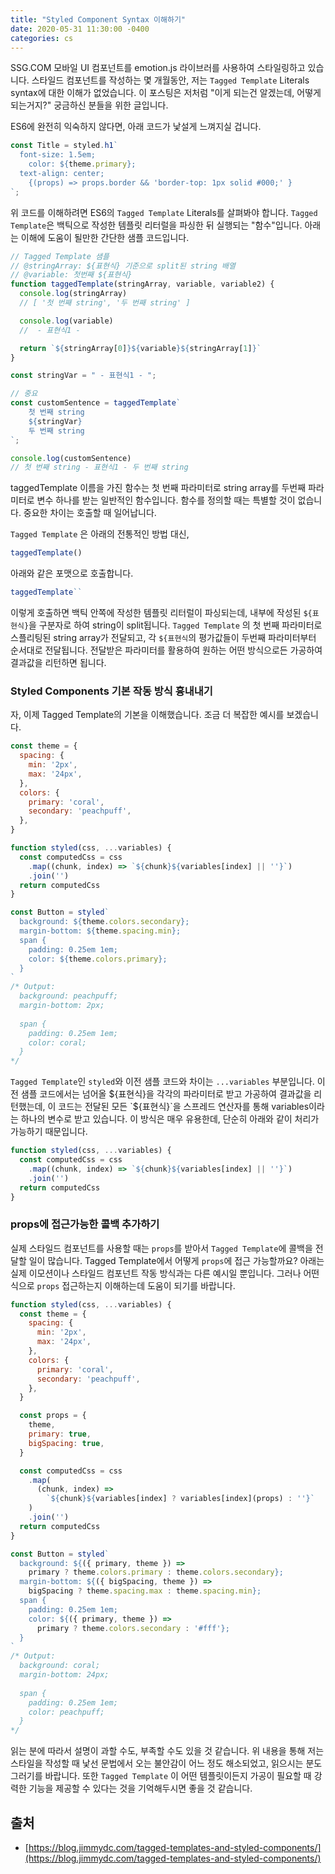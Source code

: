 ```yaml
---
title: "Styled Component Syntax 이해하기"
date: 2020-05-31 11:30:00 -0400
categories: cs
---
```

<style type="text/css">

@media (min-width: 48em) {
	.archive p {
		font-size: 0.9em;
	}
}
@media (min-width: 64em) {
	.archive p {
		font-size: 0.8em;
	}
}
@media (min-width: 80em) {
	.archive p {
		font-size: 0.7em;
	}
}
</style>

SSG.COM 모바일 UI 컴포넌트를 emotion.js 라이브러를 사용하여 스타일링하고 있습니다. 스타일드 컴포넌트를 작성하는 몇 개월동안, 저는 `Tagged Template` Literals syntax에 대한 이해가 없었습니다. 이 포스팅은 저처럼 "이게 되는건 알겠는데, 어떻게 되는거지?" 궁금하신 분들을 위한 글입니다. 

ES6에 완전히 익숙하지 않다면, 아래 코드가 낯설게 느껴지실 겁니다.

```jsx
const Title = styled.h1`
  font-size: 1.5em;
	color: ${theme.primary};
  text-align: center;
	{(props) => props.border && 'border-top: 1px solid #000;' }
`;
```

위 코드를 이해하려면 ES6의  `Tagged Template` Literals를 살펴봐야 합니다. 
`Tagged Template`은 백틱으로 작성한 템플릿 리터럴을 파싱한 뒤 실행되는 "함수"입니다.
아래는 이해에 도움이 될만한 간단한 샘플 코드입니다.

```jsx
// Tagged Template 샘플
// @stringArray: ${표현식} 기준으로 split된 string 배열
// @variable: 첫번째 ${표현식}
function taggedTemplate(stringArray, variable, variable2) {
  console.log(stringArray)
  // [ '첫 번째 string', '두 번째 string' ]

  console.log(variable)
  //  - 표현식1 - 

  return `${stringArray[0]}${variable}${stringArray[1]}`
}

const stringVar = " - 표현식1 - ";

// 중요
const customSentence = taggedTemplate`
	첫 번째 string
	${stringVar} 
	두 번째 string
`;

console.log(customSentence)
// 첫 번째 string - 표현식1 - 두 번째 string
```

taggedTemplate 이름을 가진 함수는 첫 번째 파라미터로 string array를 두번째 파라미터로 변수 하나를 받는 일반적인 함수입니다. 함수를 정의할 때는 특별할 것이 없습니다. 중요한 차이는 호출할 때 일어납니다.

`Tagged Template` 은 아래의 전통적인 방법 대신,
```jsx
taggedTemplate()
```

아래와 같은 포맷으로 호출합니다.
```jsx
taggedTemplate``
```

이렇게 호출하면 백틱 안쪽에 작성한 템플릿 리터럴이 파싱되는데, 내부에 작성된 `${표현식}`을 구분자로 하여 string이 split됩니다.
`Tagged Template` 의 첫 번째 파라미터로 스플리팅된 string array가 전달되고,  각 `${표현식`의 평가값들이 두번째 파라미터부터 순서대로 전달됩니다.
전달받은 파라미터를 활용하여 원하는 어떤 방식으로든 가공하여 결과값을 리턴하면 됩니다.

### Styled Components 기본 작동 방식 흉내내기

자, 이제 Tagged Template의 기본을 이해했습니다.
조금 더 복잡한 예시를 보겠습니다.

```jsx
const theme = {
  spacing: {
    min: '2px',
    max: '24px',
  },
  colors: {
    primary: 'coral',
    secondary: 'peachpuff',
  },
}

function styled(css, ...variables) {
  const computedCss = css
    .map((chunk, index) => `${chunk}${variables[index] || ''}`)
    .join('')
  return computedCss
}

const Button = styled`
  background: ${theme.colors.secondary};
  margin-bottom: ${theme.spacing.min};
  span {
    padding: 0.25em 1em;
    color: ${theme.colors.primary};
  }
`
/* Output:
  background: peachpuff; 
  margin-bottom: 2px; 
   
  span { 
    padding: 0.25em 1em; 
    color: coral; 
  } 
*/
```

`Tagged Template`인 `styled`와 이전 샘플 코드와 차이는 `...variables` 부분입니다.
이전 샘플 코드에서는 넘어올 ${표현식}을 각각의 파라미터로 받고 가공하여 결과값을 리턴했는데, 이 코드는 전달된 모든 `${표현식}`을 스프레드 연산자를 통해  variables이라는 하나의 변수로 받고 있습니다.
이 방식은 매우 유용한데, 단순히 아래와 같이 처리가 가능하기 때문입니다.

```jsx
function styled(css, ...variables) {
  const computedCss = css
    .map((chunk, index) => `${chunk}${variables[index] || ''}`)
    .join('')
  return computedCss
}
```

### props에 접근가능한 콜백 추가하기

실제 스타일드 컴포넌트를 사용할 때는 `props`를 받아서 `Tagged Template`에 콜백을 전달할 일이 많습니다. 
Tagged Template에서 어떻게 `props`에 접근 가능할까요?
아래는 실제 이모션이나 스타일드 컴포넌트 작동 방식과는 다른 예시일 뿐입니다. 
그러나 어떤식으로 `props` 접근하는지 이해하는데 도움이 되기를 바랍니다.

```jsx
function styled(css, ...variables) {
  const theme = {
    spacing: {
      min: '2px',
      max: '24px',
    },
    colors: {
      primary: 'coral',
      secondary: 'peachpuff',
    },
  }

  const props = {
    theme,
    primary: true,
    bigSpacing: true,
  }

  const computedCss = css
    .map(
      (chunk, index) =>
        `${chunk}${variables[index] ? variables[index](props) : ''}`
    )
    .join('')
  return computedCss
}

const Button = styled`
  background: ${({ primary, theme }) =>
    primary ? theme.colors.primary : theme.colors.secondary};
  margin-bottom: ${({ bigSpacing, theme }) =>
    bigSpacing ? theme.spacing.max : theme.spacing.min};
  span {
    padding: 0.25em 1em;
    color: ${({ primary, theme }) =>
      primary ? theme.colors.secondary : '#fff'};
  }
`
/* Output:
  background: coral; 
  margin-bottom: 24px; 
 
  span { 
    padding: 0.25em 1em; 
    color: peachpuff; 
  } 
*/
```

읽는 분에 따라서 설명이 과할 수도, 부족할 수도 있을 것 같습니다.
위 내용을 통해 저는 스타일을 작성할 때 낯선 문법에서 오는 불안감이 어느 정도 해소되었고, 읽으시는 분도 그러기를 바랍니다. 또한 `Tagged Template` 이 어떤 템플릿이든지 가공이 필요할 때 강력한 기능을 제공할 수 있다는 것을 기억해두시면 좋을 것 같습니다.

## 출처

- [https://blog.jimmydc.com/tagged-templates-and-styled-components/](https://blog.jimmydc.com/tagged-templates-and-styled-components/)